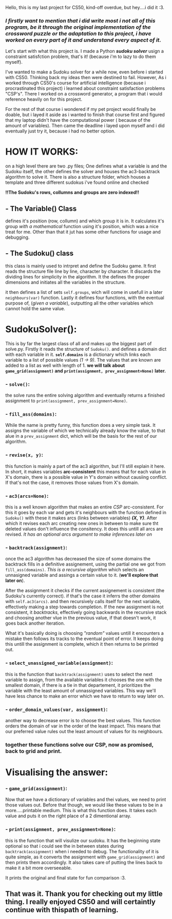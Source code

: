Hello, this is my last project for CS50, kind-off overdue, but hey....i did it :3.

### *I firstly want to mention that i did write most i not all of this program, be it through the original implementation of the crossword puzzle or the adaptation to this project, i have worked on every part of it and understand every aspect of it.*


Let's start with what this project is. I made a Python ***sudoku solver*** usign a constraint satisfction problem,
that's it! (because i'm to lazy to do them myself).

I've wanted to make a Sudoku solver for a while now, even before i started with CS50.
Thinking back my ideas then were destined to fail.
However, As i worked through CS50's course for artificial intelligence
(because i procrastinated this project) i learned about constraint satisfaction problems "CSP's".
There I worked on a crossword generator, a program that i would reference heavily on for this project.

For the rest of that course i wondered if my pet project would finally be doable, but i layed it aside
as i wanted to finish that course first and figured that my laptop didn't have the computational power
( because of the amount of variables).
Then came the deadline i layed upon myself and i did eventually just try it, because i had no better option.

# HOW IT WORKS:
on a high level there are two .py files; One defines what a variable is and the Sudoku itself,
the other defines the solver and houses the ac3-backtrack algorithm to solve it.
There is also a structure folder, which houses a template and three different sudokus i've found online and checked

**!!The Sudoku's rows, collumns and groups are zero indexed!!**

## - The Variable() Class
defines it's position (row, collumn) and which group it is in.
It calculates it's group *with a mathematical* function using it's position, which was a nice treat for me.
Other than that it jut has some other functions for usage and debugging.

## - The Sudoku() class
this class is mainly used to intrpret and define the Sudoku game. It first reads the structure file line by line, character by character. It discards the dividing lines for simplicity in the algorithm. It the defines the proper dimensions and initiates all the variables in the structure.

it then defines a list of sets `self.groups`, wich will come in usefull in a later `neighbours(var)` function.
Lastly it defines four functions, with the eventual purpose of, (*given a variable*), outputting all the other variables which cannot hold the same value.

# SudokuSolver():
This is by far the largest class of all and makes up the biggest part of solve.py. Firstly it reads the structure of `Sudoku()`. and defines a domain dict with each variable in it. **`self.domains`** is a dictionary which links each variable to a list of possible values *(1 -> 9)*.
The values that are known are added to a list as well with length of 1.
**we will talk about `game_grid(assignment)` and `print(assignment, prev_assignment=None)` later.**

### - `solve()`:
the solve runs the entire solving algorithm and eventually returns a finished assignment to `print(assignment, prev_assignment=None)`.

### - `fill_ass(domains)`:
While the name is pretty funny, this function does a very simple task. It assigns the variable of which we technically already know the value, to that alue in a `prev_assignment` dict, which will be the basis for the rest of our algorithm.

### - `revise(x, y)`:
this function is mainly a part of the ac3 algorithm, but I'll still explain it here. In short, it makes variables **arc-consistent** this means that for each value in X's domain, there is a possible value in Y's domain without causiing conflict. If that's not the case, it removes those values from X's domain.

### - `ac3(arcs=None)`:
this is a well known algorithm that makes an entire *CSP* arc-consistent.
For this it goes by each var and gets it's neighbours with the function defined in `Sudoku()` with these it makes arcs (links between variables) ***(X, Y)***. After which it revises each arc creating new ones in between to make sure tht deleted values don't influence the consitency. It does this untill all arcs are revised.
*It has an optional arcs argument to make inferences later on*

### - `backtrack(assignment)`:
once the ac3 algorithm has decreased the size of some domains the backtrack fills in a definitive assignement, using the partial one we got from `fill_ass(domains)`. *This is a recursive algorithm* which selects an unnasigned variable and assings a certain value to it.
(**we'll explore that later on**).

After the assignment it checks if the current assignement is consistent (the Sudoku's currently correct). if that's the case it inferrs the other domains with `self.ac3(arcs)`. and then recursively calls itself for the next variable, effectively making a step towards completion.
If the new assignment is not consistent, it *backtracks*, effectively going backwards in the recursive stack and choosing another vlue in the previous value, if that doesn't work, it goes back another iteration.

What it's basically doing is choosing *"random"* values untill it encounters a mistake then follows its tracks to the eventual point of error. It keeps doing this untill the assignment is complete, which it then returns to be printed out.

### - `select_unassigned_variable(assignment)`:
this is the function that `backtrack(assignment)` uses to select the next variable to assign, from the available variables it chooses the one with the smallest domain, if there is a tie in that departement, it prioritizes the variable with the least amount of unnassigned variables. This way we'll have less chance to make an error which we have to return to way later on.

### - `order_domain_values(var, assignment)`:
another way to decrease error is to choose the best values. This function orders the domain of var in the order of the least impact.
This means that our preferred value rules out the least amount of values for its neighbours.

### together these functions solve our CSP, now as promised, back to grid and print.

# Visualising the answer:
### - `game_grid(assignment)`:
Now that we have a dictionary of variables and thei values, we need to print those values out. Before that though, we would like these values to be in a more.....printable medium.
This is what this function does. It takes each value and puts it on the right place of a 2 dimentional array.

### - `print(assignment, prev_assignment=None)`:
this is the function that will visulize our sudoku. It has the beginning state optional so that i could see the in between states during `backtrack(assignment)` when i needed to debug. The functionality of it is quite simple, as it converts the assignment with `game_grid(assignment)` and then prints them accordingly. It also takes care of putting the lines back to make it a bit more overseeable.

It prints the original and final state for fun comparison :3.

## That was it. Thank you for checking out my little thing. I really enjoyed CS50 and will certaintly continue with thispath of learning.